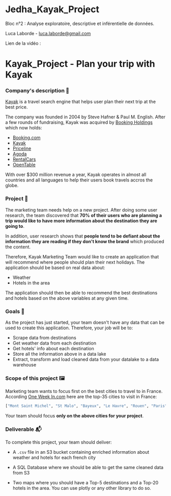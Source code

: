 # Jedha_Kayak_Project
Bloc n°2 : Analyse exploratoire, descriptive et inférentielle de données. 

Luca Laborde - luca.laborde@gmail.com

Lien de la vidéo : 

# Kayak_Project - Plan your trip with Kayak

### Company's description 📇

<a href="https://www.kayak.com" target="_blank">Kayak</a> is a travel search engine that helps user plan their next trip at the best price.

The company was founded in 2004 by Steve Hafner & Paul M. English. After a few rounds of fundraising, Kayak was acquired by <a href="https://www.bookingholdings.com/" target="_blank">Booking Holdings</a> which now holds: 

* <a href="https://booking.com/" target="_blank">Booking.com</a>
* <a href="https://kayak.com/" target="_blank">Kayak</a>
* <a href="https://www.priceline.com/" target="_blank">Priceline</a>
* <a href="https://www.agoda.com/" target="_blank">Agoda</a>
* <a href="https://Rentalcars.com/" target="_blank">RentalCars</a>
* <a href="https://www.opentable.com/" target="_blank">OpenTable</a>

With over \$300 million revenue a year, Kayak operates in almost all countries and all languages to help their users book travels accros the globe. 

### Project 🚧

The marketing team needs help on a new project. After doing some user research, the team discovered that **70% of their users who are planning a trip would like to have more information about the destination they are going to**. 

In addition, user research shows that **people tend to be defiant about the information they are reading if they don't know the brand** which produced the content. 

Therefore, Kayak Marketing Team would like to create an application that will recommend where people should plan their next holidays. The application should be based on real data about:

* Weather 
* Hotels in the area 

The application should then be able to recommend the best destinations and hotels based on the above variables at any given time. 

### Goals 🎯

As the project has just started, your team doesn't have any data that can be used to create this application. Therefore, your job will be to: 

* Scrape data from destinations 
* Get weather data from each destination 
* Get hotels' info about each destination
* Store all the information above in a data lake
* Extract, transform and load cleaned data from your datalake to a data warehouse

### Scope of this project 🖼️

Marketing team wants to focus first on the best cities to travel to in France. According <a href="https://one-week-in.com/35-cities-to-visit-in-france/" target="_blank">One Week In.com</a> here are the top-35 cities to visit in France: 

```python 
["Mont Saint Michel", "St Malo", "Bayeux", "Le Havre", "Rouen", "Paris", "Amiens", "Lille", "Strasbourg", "Chateau du Haut Koenigsbourg", "Colmar", "Eguisheim", "Besancon", "Dijon", "Annecy", "Grenoble", "Lyon", "Gorges du Verdon", "Bormes les Mimosas", "Cassis", "Marseille", "Aix en Provence", "Avignon", "Uzes", "Nimes", "Aigues Mortes", "Saintes Maries de la mer", "Collioure", "Carcassonne", "Ariege", "Toulouse", "Montauban", "Biarritz", "Bayonne", "La Rochelle"]
```

Your team should focus **only on the above cities for your project**. 

### Deliverable 📬

To complete this project, your team should deliver:

* A `.csv` file in an S3 bucket containing enriched information about weather and hotels for each french city

* A SQL Database where we should be able to get the same cleaned data from S3 

* Two maps where you should have a Top-5 destinations and a Top-20 hotels in the area. You can use plotly or any other library to do so.

